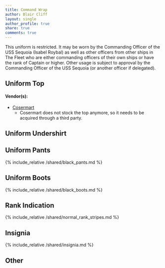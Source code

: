 ```yaml
---
title: Command Wrap
author: Blair Cliff
layout: single
author_profile: true
share: true
comments: true
---
```


This uniform is restricted. It may be worn by the Commanding Officer of the USS Sequoia (Isabel Roybal) as well as other officers from other ships in The Fleet who are either commanding officers of their own ships or have the rank of Captain or higher. Other usage is subject to approval by the Commanding Officer of the USS Sequoia (or another officer if delegated).

## Uniform Top
#### Vendor(s):
* [Cosermart](https://www.ebay.com/itm/204230297611)  
  * Cosermart does not stock the top anymore, so it needs to be acquired through a third party.

## Uniform Undershirt

## Uniform Pants
{% include_relative /shared/black_pants.md %}

## Uniform Boots
{% include_relative /shared/black_boots.md %}

## Rank Indication
{% include_relative /shared/normal_rank_stripes.md %}

## Insignia
{% include_relative /shared/insignia.md %}

## Other
